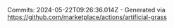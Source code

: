 Commits: 2024-05-22T09:26:36.014Z - Generated via https://github.com/marketplace/actions/artificial-grass
<br>
